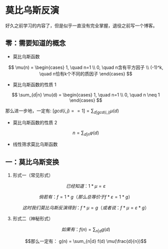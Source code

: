  # 莫比乌斯反演

好久之前学习的内容了，但是似乎一直没有完全掌握，退役之前写一个博客。

 ## 零：需要知道的概念

  - 莫比乌斯函数

$$ \mu(n) =
\begin{cases}
1, \quad n=1 \\
0, \quad n含有平方因子 \\
(-1)^k, \quad n恰有k个不同的质因子
\end{cases}
$$

  - 莫比乌斯函数的性质 1
    
$$ \sum_{d|n} \mu(d) =
\begin{cases}
1, \quad n=1 \\
0, \quad n \neq 1
\end{cases}
$$

 那么进一步地，一定有:
 $[gcd(i,j)==1] = \sum_{d|gcd(i,j)} \mu(d)$

  -  莫比乌斯函数的性质 2

$$ n = \sum_{d|n} \varphi(d)
$$

  - 线性筛求莫比乌斯函数


## 一：莫比乌斯变换

1. 形式一（常见形式）

$$已经知道 ： 1* \mu = \varepsilon$$

$$倘若有： f = 1 * g （那么总等价于 f * \varepsilon = 1 * g）$$

$$这时我们莫比乌斯反演得到： f * \mu = g （或者说： f * \mu = \varepsilon * g）$$

3. 形式二（神秘形式）

$$如果有 ： f(n) = \sum_{n|d} g(d)$$

$$那么一定有： g(n) = \sum_{n|d} f(d) \mu(\frac{d}{n})$$

